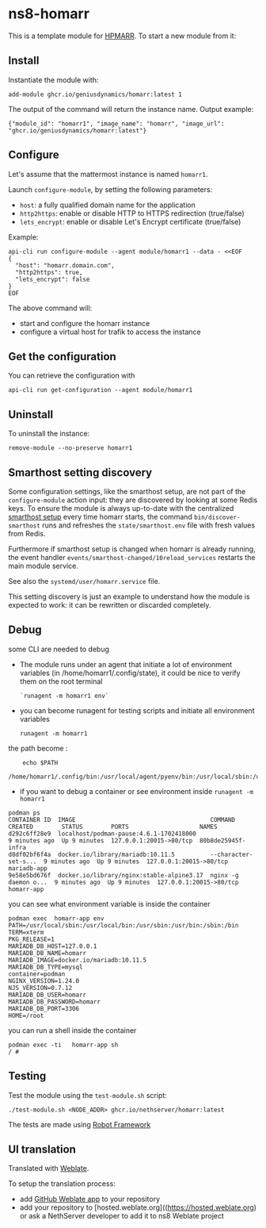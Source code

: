 # ns8-homarr

This is a template module for [HPMARR](https://homarr.dev).
To start a new module from it:

## Install

Instantiate the module with:

    add-module ghcr.io/geniusdynamics/homarr:latest 1

The output of the command will return the instance name.
Output example:

    {"module_id": "homarr1", "image_name": "homarr", "image_url": "ghcr.io/geniusdynamics/homarr:latest"}

## Configure

Let's assume that the mattermost instance is named `homarr1`.

Launch `configure-module`, by setting the following parameters:

- `host`: a fully qualified domain name for the application
- `http2https`: enable or disable HTTP to HTTPS redirection (true/false)
- `lets_encrypt`: enable or disable Let's Encrypt certificate (true/false)

Example:

```
api-cli run configure-module --agent module/homarr1 --data - <<EOF
{
  "host": "homarr.domain.com",
  "http2https": true,
  "lets_encrypt": false
}
EOF
```

The above command will:

- start and configure the homarr instance
- configure a virtual host for trafik to access the instance

## Get the configuration

You can retrieve the configuration with

```
api-cli run get-configuration --agent module/homarr1
```

## Uninstall

To uninstall the instance:

    remove-module --no-preserve homarr1

## Smarthost setting discovery

Some configuration settings, like the smarthost setup, are not part of the
`configure-module` action input: they are discovered by looking at some
Redis keys. To ensure the module is always up-to-date with the
centralized [smarthost
setup](https://nethserver.github.io/ns8-core/core/smarthost/) every time
homarr starts, the command `bin/discover-smarthost` runs and refreshes
the `state/smarthost.env` file with fresh values from Redis.

Furthermore if smarthost setup is changed when homarr is already
running, the event handler `events/smarthost-changed/10reload_services`
restarts the main module service.

See also the `systemd/user/homarr.service` file.

This setting discovery is just an example to understand how the module is
expected to work: it can be rewritten or discarded completely.

## Debug

some CLI are needed to debug

- The module runs under an agent that initiate a lot of environment variables (in /home/homarr1/.config/state), it could be nice to verify them
  on the root terminal

      `runagent -m homarr1 env`

- you can become runagent for testing scripts and initiate all environment variables

  `runagent -m homarr1`

the path become :

```
    echo $PATH
    /home/homarr1/.config/bin:/usr/local/agent/pyenv/bin:/usr/local/sbin:/usr/local/bin:/usr/sbin:/usr/bin:/usr/
```

- if you want to debug a container or see environment inside
  `runagent -m homarr1`

```
podman ps
CONTAINER ID  IMAGE                                      COMMAND               CREATED        STATUS        PORTS                    NAMES
d292c6ff28e9  localhost/podman-pause:4.6.1-1702418000                          9 minutes ago  Up 9 minutes  127.0.0.1:20015->80/tcp  80b8de25945f-infra
d8df02bf6f4a  docker.io/library/mariadb:10.11.5          --character-set-s...  9 minutes ago  Up 9 minutes  127.0.0.1:20015->80/tcp  mariadb-app
9e58e5bd676f  docker.io/library/nginx:stable-alpine3.17  nginx -g daemon o...  9 minutes ago  Up 9 minutes  127.0.0.1:20015->80/tcp  homarr-app
```

you can see what environment variable is inside the container

```
podman exec  homarr-app env
PATH=/usr/local/sbin:/usr/local/bin:/usr/sbin:/usr/bin:/sbin:/bin
TERM=xterm
PKG_RELEASE=1
MARIADB_DB_HOST=127.0.0.1
MARIADB_DB_NAME=homarr
MARIADB_IMAGE=docker.io/mariadb:10.11.5
MARIADB_DB_TYPE=mysql
container=podman
NGINX_VERSION=1.24.0
NJS_VERSION=0.7.12
MARIADB_DB_USER=homarr
MARIADB_DB_PASSWORD=homarr
MARIADB_DB_PORT=3306
HOME=/root
```

you can run a shell inside the container

```
podman exec -ti   homarr-app sh
/ #
```

## Testing

Test the module using the `test-module.sh` script:

    ./test-module.sh <NODE_ADDR> ghcr.io/nethserver/homarr:latest

The tests are made using [Robot Framework](https://robotframework.org/)

## UI translation

Translated with [Weblate](https://hosted.weblate.org/projects/ns8/).

To setup the translation process:

- add [GitHub Weblate app](https://docs.weblate.org/en/latest/admin/continuous.html#github-setup) to your repository
- add your repository to [hosted.weblate.org]((https://hosted.weblate.org) or ask a NethServer developer to add it to ns8 Weblate project
